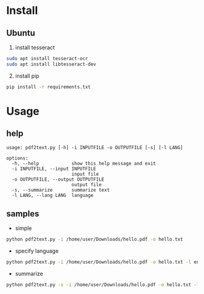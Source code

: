 # Install
## Ubuntu
1. install tesseract
```bash
sudo apt install tesseract-ocr
sudo apt install libtesseract-dev
```
2. install pip
```bash
pip install -r requirements.txt
```

# Usage
## help
```
usage: pdf2text.py [-h] -i INPUTFILE -o OUTPUTFILE [-s] [-l LANG]

options:
  -h, --help            show this help message and exit
  -i INPUTFILE, --input INPUTFILE
                        input file
  -o OUTPUTFILE, --output OUTPUTFILE
                        output file
  -s, --summarize       summarize text
  -l LANG, --lang LANG  language
```
## samples
* simple
```bash
python pdf2text.py -i /home/user/Downloads/hello.pdf -o hello.txt
```
* specify language
```bash
python pdf2text.py -i /home/user/Downloads/hello.pdf -o hello.txt -l eng
```
* summarize
```bash
python pdf2text.py -s -i /home/user/Downloads/hello.pdf -o hello.txt -l eng
```